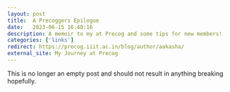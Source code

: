 ```yaml
---
layout: post
title:  A Precoggers Epilogue
date:   2023-06-15 16:40:16
description: A memoir to my at Precog and some tips for new members!
categories: ['links']
redirect: https://precog.iiit.ac.in/blog/author/aakasha/
external_site: My Journey at Precog
--- 
```




This is no longer an empty post and should not result in anything breaking hopefully. 